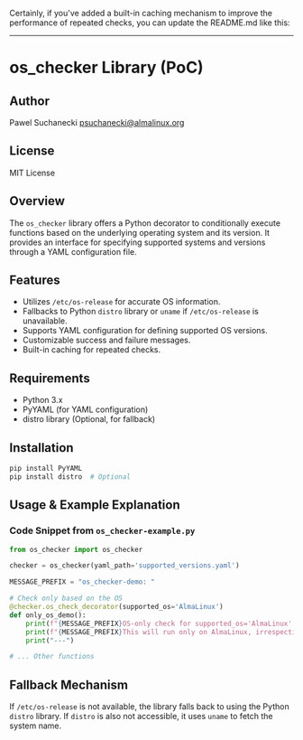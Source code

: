 Certainly, if you've added a built-in caching mechanism to improve the performance of repeated checks, you can update the README.md like this:

---

# os_checker Library (PoC)

## Author
Pawel Suchanecki <psuchanecki@almalinux.org>

## License
MIT License

## Overview
The `os_checker` library offers a Python decorator to conditionally execute functions based on the underlying operating system and its version. It provides an interface for specifying supported systems and versions through a YAML configuration file.

## Features
- Utilizes `/etc/os-release` for accurate OS information.
- Fallbacks to Python `distro` library or `uname` if `/etc/os-release` is unavailable.
- Supports YAML configuration for defining supported OS versions.
- Customizable success and failure messages.
- Built-in caching for repeated checks.

## Requirements
- Python 3.x
- PyYAML (for YAML configuration)
- distro library (Optional, for fallback)

## Installation
```bash
pip install PyYAML
pip install distro  # Optional
```

## Usage & Example Explanation

### Code Snippet from `os_checker-example.py`

```python
from os_checker import os_checker

checker = os_checker(yaml_path='supported_versions.yaml')

MESSAGE_PREFIX = "os_checker-demo: "

# Check only based on the OS
@checker.os_check_decorator(supported_os='AlmaLinux')
def only_os_demo():
    print(f"{MESSAGE_PREFIX}OS-only check for supported_os='AlmaLinux'.")
    print(f"{MESSAGE_PREFIX}This will run only on AlmaLinux, irrespective of the version.")
    print("---")

# ... Other functions
```

## Fallback Mechanism

If `/etc/os-release` is not available, the library falls back to using the Python `distro` library. If `distro` is also not accessible, it uses `uname` to fetch the system name.

